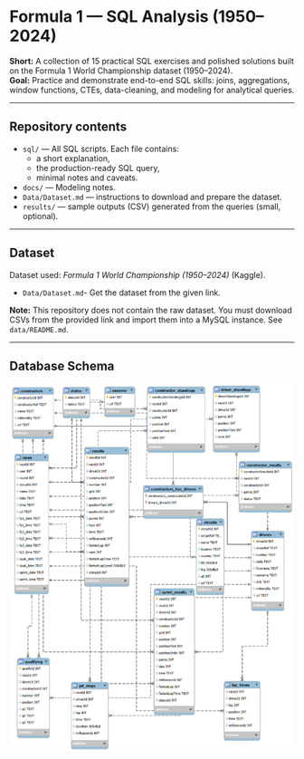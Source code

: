 # Formula 1 — SQL Analysis (1950–2024)

**Short:** A collection of 15 practical SQL exercises and polished solutions built on the Formula 1 World Championship dataset (1950–2024).  
**Goal:** Practice and demonstrate end-to-end SQL skills: joins, aggregations, window functions, CTEs, data-cleaning, and modeling for analytical queries.

---

## Repository contents

- `sql/` — All SQL scripts. Each file contains:
  - a short explanation,
  - the production-ready SQL query,
  - minimal notes and caveats.
- `docs/` — Modeling notes.
- `Data/Dataset.md` — instructions to download and prepare the dataset.
- `results/` — sample outputs (CSV) generated from the queries (small, optional).

---

## Dataset

Dataset used: *Formula 1 World Championship (1950–2024)* (Kaggle).  
- `Data/Dataset.md`- Get the dataset from the given link.

**Note:** This repository does not contain the raw dataset. You must download CSVs from the provided link and import them into a MySQL instance. See `data/README.md`.

---

## Database Schema
![Database Schema](docs/schema_diagram.png)
